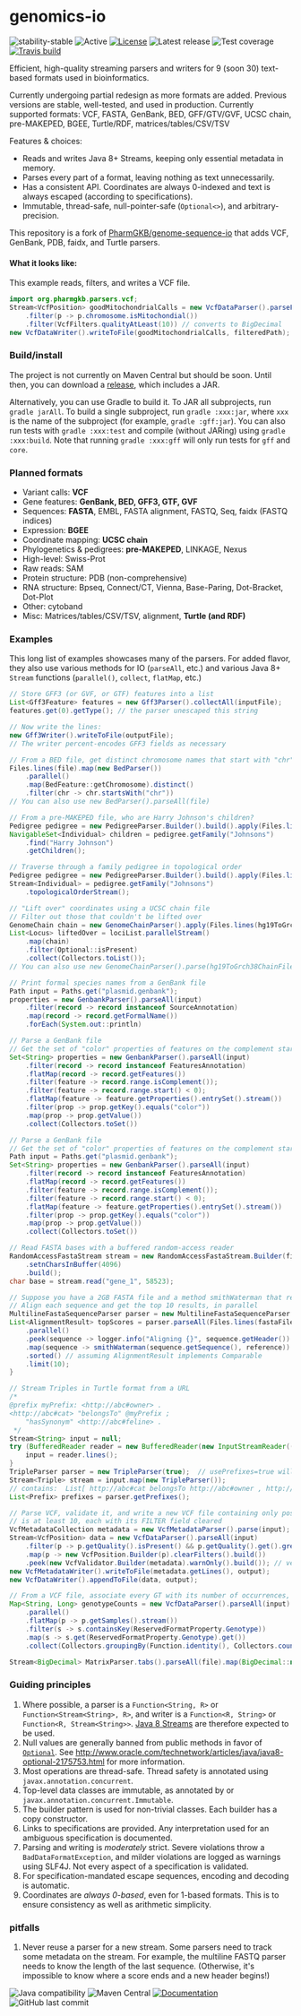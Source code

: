 # genomics-io

![stability-stable](https://img.shields.io/badge/stability-stable-green.svg)
![Active](https://img.shields.io/static/v1?label=development&message=active&color=green)
[![License](https://img.shields.io/badge/license-Apache%202.0-blue.svg)](https://opensource.org/licenses/Apache-2.0)
![Latest release](https://img.shields.io/github/v/tag/dmyersturnbull/genome-sequence-io)
![Test coverage](https://img.shields.io/codecov/c/github/dmyersturnbull/genome-sequence-io?token=thisisatoken)
[![Travis build](https://travis-ci.org/dmyersturnbull/genome-sequence-io.svg?branch=master)](https://travis-ci.org/dmyersturnbull/genome-sequence-io)


Efficient, high-quality streaming parsers and writers for 9 (soon 30) text-based formats used in bioinformatics.

Currently undergoing partial redesign as more formats are added.
Previous versions are stable, well-tested, and used in production.
Currently supported formats:
VCF, FASTA, GenBank, BED, GFF/GTV/GVF, UCSC chain,
pre-MAKEPED, BGEE, Turtle/RDF,
matrices/tables/CSV/TSV


Features & choices:
- Reads and writes Java 8+ Streams, keeping only essential metadata in memory.
- Parses every part of a format, leaving nothing as text unnecessarily.
- Has a consistent API. Coordinates are always 0-indexed and text is always escaped (according to specifications).
- Immutable, thread-safe, null-pointer-safe (`Optional<>`), and arbitrary-precision.

This repository is a fork of [PharmGKB/genome-sequence-io](https://github.com/PharmGKB/genome-sequence-io) that adds VCF, GenBank, PDB, faidx, and Turtle parsers.


#### What it looks like:
This example reads, filters, and writes a VCF file.

```java
import org.pharmgkb.parsers.vcf;
Stream<VcfPosition> goodMitochondrialCalls = new VcfDataParser().parseFile(path)
	.filter(p -> p.chromosome.isMitochondial())
	.filter(VcfFilters.qualityAtLeast(10)) // converts to BigDecimal
new VcfDataWriter().writeToFile(goodMitochondrialCalls, filteredPath);
```

### Build/install

The project is not currently on Maven Central but should be soon.
Until then, you can download a [release](https://github.com/dmyersturnbull/genome-sequence-io/releases), which includes a JAR.

Alternatively, you can use Gradle to build it.
To JAR all subprojects, run `gradle jarAll`.
To build a single subproject, run `gradle :xxx:jar`, where `xxx` is the name of the subproject (for example, `gradle :gff:jar`).
You can also run tests with `gradle :xxx:test` and compile (without JARing) using `gradle :xxx:build`.
Note that running `gradle :xxx:gff` will only run tests for `gff` and `core`.


### Planned formats

- Variant calls: **VCF**
- Gene features: **GenBank, BED, GFF3, GTF, GVF**
- Sequences: **FASTA**, EMBL, FASTA alignment, FASTQ, Seq, faidx (FASTQ indices)
- Expression: **BGEE**
- Coordinate mapping: **UCSC chain**
- Phylogenetics & pedigrees: **pre-MAKEPED**, LINKAGE, Nexus
- High-level: Swiss-Prot
- Raw reads: SAM
- Protein structure: PDB (non-comprehensive)
- RNA structure: Bpseq, Connect/CT, Vienna, Base-Paring, Dot-Bracket, Dot-Plot
- Other: cytoband
- Misc: Matrices/tables/CSV/TSV, alignment, **Turtle (and RDF)**


### Examples

This long list of examples showcases many of the parsers.
For added flavor, they also use various methods for IO (`parseAll`, etc.) and various Java 8+ `Stream` functions (`parallel()`, `collect`, `flatMap`, etc.)

```java
// Store GFF3 (or GVF, or GTF) features into a list
List<Gff3Feature> features = new Gff3Parser().collectAll(inputFile);
features.get(0).getType(); // the parser unescaped this string

// Now write the lines:
new Gff3Writer().writeToFile(outputFile); 
// The writer percent-encodes GFF3 fields as necessary
```

```java
// From a BED file, get distinct chromosome names that start with "chr", in parallel
Files.lines(file).map(new BedParser())
	.parallel()
	.map(BedFeature::getChromosome).distinct()
	.filter(chr -> chr.startsWith("chr"))
// You can also use new BedParser().parseAll(file)
```

```java
// From a pre-MAKEPED file, who are Harry Johnson's children?
Pedigree pedigree = new PedigreeParser.Builder().build().apply(Files.lines(file));
NavigableSet<Individual> children = pedigree.getFamily("Johnsons")
	.find("Harry Johnson")
	.getChildren();
```

```java
// Traverse through a family pedigree in topological order
Pedigree pedigree = new PedigreeParser.Builder().build().apply(Files.lines(file));
Stream<Individual> = pedigree.getFamily("Johnsons")
	.topologicalOrderStream();
```

```java
// "Lift over" coordinates using a UCSC chain file
// Filter out those that couldn't be lifted over
GenomeChain chain = new GenomeChainParser().apply(Files.lines(hg19ToGrch38ChainFile));
List<Locus> liftedOver = lociList.parallelStream()
	.map(chain)
	.filter(Optional::isPresent)
	.collect(Collectors.toList());
// You can also use new GenomeChainParser().parse(hg19ToGrch38ChainFile)
```

```java
// Print formal species names from a GenBank file
Path input = Paths.get("plasmid.genbank");
properties = new GenbankParser().parseAll(input)
	.filter(record -> record instanceof SourceAnnotation)
	.map(record -> record.getFormalName())
	.forEach(System.out::println)
```

```java
// Parse a GenBank file
// Get the set of "color" properties of features on the complement starting before the sequence
Set<String> properties = new GenbankParser().parseAll(input)
	.filter(record -> record instanceof FeaturesAnnotation)
	.flatMap(record -> record.getFeatures())
	.filter(feature -> record.range.isComplement());
	.filter(feature -> record.range.start() < 0);
	.flatMap(feature -> feature.getProperties().entrySet().stream())
	.filter(prop -> prop.getKey().equals("color"))
	.map(prop -> prop.getValue())
	.collect(Collectors.toSet())
```

```java
// Parse a GenBank file
// Get the set of "color" properties of features on the complement starting before the sequence
Path input = Paths.get("plasmid.genbank");
Set<String> properties = new GenbankParser().parseAll(input)
	.filter(record -> record instanceof FeaturesAnnotation)
	.flatMap(record -> record.getFeatures())
	.filter(feature -> record.range.isComplement());
	.filter(feature -> record.range.start() < 0);
	.flatMap(feature -> feature.getProperties().entrySet().stream())
	.filter(prop -> prop.getKey().equals("color"))
	.map(prop -> prop.getValue())
	.collect(Collectors.toSet())
```

```java
// Read FASTA bases with a buffered random-access reader
RandomAccessFastaStream stream = new RandomAccessFastaStream.Builder(file)
	.setnCharsInBuffer(4096)
	.build();
char base = stream.read("gene_1", 58523);
```

```java
// Suppose you have a 2GB FASTA file and a method smithWaterman that returns AlignmentResults
// Align each sequence and get the top 10 results, in parallel
MultilineFastaSequenceParser parser = new MultilineFastaSequenceParser.Builder().build();
List<AlignmentResult> topScores = parser.parseAll(Files.lines(fastaFile))
	.parallel()
	.peek(sequence -> logger.info("Aligning {}", sequence.getHeader())
	.map(sequence -> smithWaterman(sequence.getSequence(), reference))
	.sorted() // assuming AlignmentResult implements Comparable
	.limit(10);
}
```

```java
// Stream Triples in Turtle format from a URL
/*
@prefix myPrefix: <http://abc#owner> .
<http://abc#cat> "belongsTo" @myPrefix ;
	"hasSynonym" <http://abc#feline> .
 */
Stream<String> input = null;
try (BufferedReader reader = new BufferedReader(new InputStreamReader((HttpURLConnection) myUrl.openConnection()).getInputStream()))) {
	input = reader.lines();
}
TripleParser parser = new TripleParser(true);  // usePrefixes=true will replace prefixes
Stream<Triple> stream = input.map(new TripleParser());
// contains:  List[ http://abc#cat belongsTo http://abc#owner , http://abc#cat hasSynonym http://abc#feline ]
List<Prefix> prefixes = parser.getPrefixes();
```

```java
// Parse VCF, validate it, and write a new VCF file containing only positions whose QUAL field
// is at least 10, each with its FILTER field cleared
VcfMetadataCollection metadata = new VcfMetadataParser().parse(input); // short-circuits during read
Stream<VcfPosition> data = new VcfDataParser().parseAll(input)
	.filter(p -> p.getQuality().isPresent() && p.getQuality().get().greaterThanOrEqual("10"))
	.map(p -> new VcfPosition.Builder(p).clearFilters().build())
	.peek(new VcfValidator.Builder(metadata).warnOnly().build()); // verify consistent with metadata
new VcfMetadataWriter().writeToFile(metadata.getLines(), output);
new VcfDataWriter().appendToFile(data, output);
```


```java
// From a VCF file, associate every GT with its number of occurrences, in parallel
Map<String, Long> genotypeCounts = new VcfDataParser().parseAll(input)
	.parallel()
	.flatMap(p -> p.getSamples().stream())
	.filter(s -> s.containsKey(ReservedFormatProperty.Genotype))
	.map(s -> s.get(ReservedFormatProperty.Genotype).get())
	.collect(Collectors.groupingBy(Function.identity(), Collectors.counting()));
```

```java
Stream<BigDecimal> MatrixParser.tabs().parseAll(file).map(BigDecimal::new);
```

### Guiding principles
  1. Where possible, a parser is a `Function<String, R>` or `Function<Stream<String>, R>`, and writer is a `Function<R, String>` or  `Function<R, Stream<String>>`. [Java 8 Streams](http://www.oracle.com/technetwork/articles/java/ma14-java-se-8-streams-2177646.html) are therefore expected to be used.
  2. Null values are generally banned from public methods in favor of [`Optional`](https://docs.oracle.com/javase/8/docs/api/java/util/Optional.html). See http://www.oracle.com/technetwork/articles/java/java8-optional-2175753.html for more information.
  3. Most operations are thread-safe. Thread safety is annotated using `javax.annotation.concurrent`.
  4. Top-level data classes are immutable, as annotated by  or `javax.annotation.concurrent.Immutable`.
  5. The builder pattern is used for non-trivial classes. Each builder has a copy constructor.
  6. Links to specifications are provided. Any interpretation used for an ambiguous specification is documented.
  7. Parsing and writing is _moderately_ strict. Severe violations throw a `BadDataFormatException`, and milder violations are logged as warnings using SLF4J. Not every aspect of a specification is validated.
  8. For specification-mandated escape sequences, encoding and decoding is automatic.
  9. Coordinates are _always 0-based_, even for 1-based formats. This is to ensure consistency as well as arithmetic simplicity.

### pitfalls

1. Never reuse a parser for a new stream.
   Some parsers need to track some metadata on the stream.
   For example, the multiline FASTQ parser needs to know the length of the last sequence.
   (Otherwise, it's impossible to know where a score ends and a new header begins!)

![Java compatibility](https://img.shields.io/static/v1?label=Java&message=14%2b)
![Maven Central](https://img.shields.io/maven-central/v/dmyersturnbull/genome-sequence-io)
[![Documentation](https://readthedocs.org/projects/genome-sequence-io/badge/?version=latest&style=flat-square)](https://readthedocs.org/projects/genome-sequence-io)
![GitHub last commit](https://img.shields.io/github/last-commit/dmyersturnbull/genome-sequence-io?color=green)
